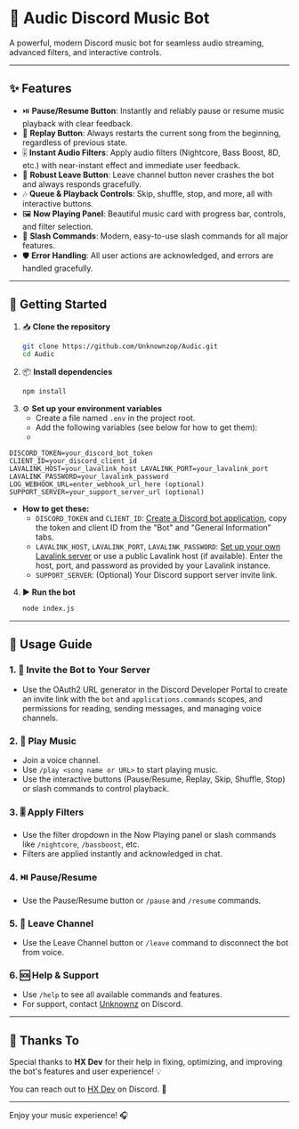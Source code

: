 # 🎵 Audic Discord Music Bot

A powerful, modern Discord music bot for seamless audio streaming, advanced filters, and interactive controls.

---

## ✨ Features

- ⏯️ **Pause/Resume Button**: Instantly and reliably pause or resume music playback with clear feedback.
- 🔁 **Replay Button**: Always restarts the current song from the beginning, regardless of previous state.
- 🎚️ **Instant Audio Filters**: Apply audio filters (Nightcore, Bass Boost, 8D, etc.) with near-instant effect and immediate user feedback.
- 🚪 **Robust Leave Button**: Leave channel button never crashes the bot and always responds gracefully.
- 🎶 **Queue & Playback Controls**: Skip, shuffle, stop, and more, all with interactive buttons.
- 🖼️ **Now Playing Panel**: Beautiful music card with progress bar, controls, and filter selection.
- 💬 **Slash Commands**: Modern, easy-to-use slash commands for all major features.
- 🛡️ **Error Handling**: All user actions are acknowledged, and errors are handled gracefully.

---

## 🚀 Getting Started

1. 📥 **Clone the repository**
   ```bash
   git clone https://github.com/Unknownzop/Audic.git
   cd Audic
   ```
2. 📦 **Install dependencies**
   ```bash
   npm install
   ```
3. ⚙️ **Set up your environment variables**
   - Create a file named `.env` in the project root.
   - Add the following variables (see below for how to get them):
   - 
```
DISCORD_TOKEN=your_discord_bot_token
CLIENT_ID=your_discord_client_id
LAVALINK_HOST=your_lavalink_host LAVALINK_PORT=your_lavalink_port
LAVALINK_PASSWORD=your_lavalink_password
LOG_WEBHOOK_URL=enter_webhook_url_here (optional) SUPPORT_SERVER=your_support_server_url (optional)
```
     
   - **How to get these:**
     - `DISCORD_TOKEN` and `CLIENT_ID`: [Create a Discord bot application](https://discord.com/developers/applications), copy the token and client ID from the "Bot" and "General Information" tabs.
     - `LAVALINK_HOST`, `LAVALINK_PORT`, `LAVALINK_PASSWORD`: [Set up your own Lavalink server](https://github.com/freyacodes/Lavalink) or use a public Lavalink host (if available). Enter the host, port, and password as provided by your Lavalink instance.
     - `SUPPORT_SERVER`: (Optional) Your Discord support server invite link.
4. ▶️ **Run the bot**
   ```bash
   node index.js
   ```

---

## 📖 Usage Guide

### 1. 🤖 **Invite the Bot to Your Server**
- Use the OAuth2 URL generator in the Discord Developer Portal to create an invite link with the `bot` and `applications.commands` scopes, and permissions for reading, sending messages, and managing voice channels.

### 2. 🎤 **Play Music**
- Join a voice channel.
- Use `/play <song name or URL>` to start playing music.
- Use the interactive buttons (Pause/Resume, Replay, Skip, Shuffle, Stop) or slash commands to control playback.

### 3. 🎚️ **Apply Filters**
- Use the filter dropdown in the Now Playing panel or slash commands like `/nightcore`, `/bassboost`, etc.
- Filters are applied instantly and acknowledged in chat.

### 4. ⏯️ **Pause/Resume**
- Use the Pause/Resume button or `/pause` and `/resume` commands.

### 5. 🚪 **Leave Channel**
- Use the Leave Channel button or `/leave` command to disconnect the bot from voice.

### 6. 🆘 **Help & Support**
- Use `/help` to see all available commands and features.
- For support, contact [Unknownz](https://discordapp.com/users/1092773378101882951) on Discord.

---

## 🙏 Thanks To

Special thanks to **HX Dev** for their help in fixing, optimizing, and improving the bot's features and user experience! 💡

You can reach out to [HX Dev](https://discordapp.com/users/655010590980309013) on Discord. 💬

---

Enjoy your music experience! 🎧




